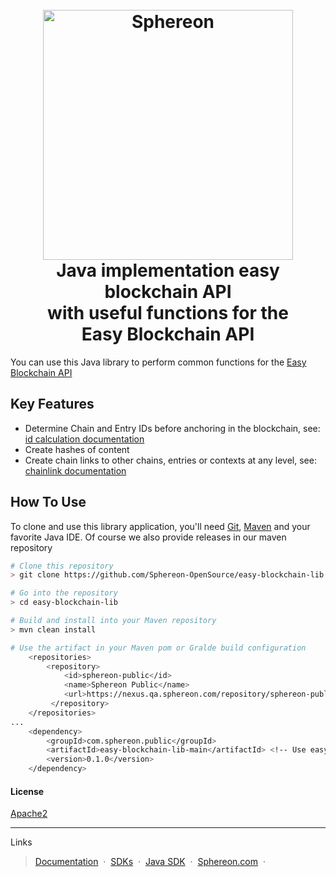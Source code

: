 <h1 align="center">
  <br>
  <a href="https://www.sphereon.com"><img src="https://sphereon.com/content/themes/sphereon/assets/img/logo.svg" alt="Sphereon" width="400"></a>
  <br> Java implementation easy blockchain API
  <br> with useful functions for the  
  <br> Easy Blockchain API
  <br>
</h1>

You can use this Java library to perform common functions for the [Easy Blockchain API](https://docs.sphereon.com/api/easy-blockchain/0.10/html)

## Key Features
* Determine Chain and Entry IDs before anchoring in the blockchain, see: [id calculation documentation](https://docs.sphereon.com/api/easy-blockchain/0.10/html#_id_calculation)
* Create hashes of content
* Create chain links to other chains, entries or contexts at any level, see: [chainlink documentation](https://docs.sphereon.com/api/easy-blockchain/0.10/html#_chain_links)

## How To Use
To clone and use this library application, you'll need [Git](https://git-scm.com), [Maven](https://maven.apache.org/) and your favorite Java IDE.
Of course we also provide releases in our maven repository 

```bash
# Clone this repository
> git clone https://github.com/Sphereon-OpenSource/easy-blockchain-lib.git

# Go into the repository
> cd easy-blockchain-lib

# Build and install into your Maven repository
> mvn clean install

# Use the artifact in your Maven pom or Gralde build configuration  
    <repositories>
        <repository>
            <id>sphereon-public</id>
            <name>Sphereon Public</name>
            <url>https://nexus.qa.sphereon.com/repository/sphereon-public/</url>
         </repository>
    </repositories>
...
    <dependency>
        <groupId>com.sphereon.public</groupId>
        <artifactId>easy-blockchain-lib-main</artifactId> <!-- Use easy-blockchain-lib-osgi for OSGI bundle  -->
        <version>0.1.0</version>
    </dependency>
```


#### License
[Apache2](https://www.apache.org/licenses/LICENSE-2.0)

---
Links
> [Documentation](https://docs.sphereon.com/api/easy-blockchain/0.10/html) &nbsp;&middot;&nbsp;
> [SDKs](https://github.com/Sphereon-SDK/easy-blockchain-sdk) &nbsp;&middot;&nbsp;
> [Java SDK](https://github.com/Sphereon-SDK/easy-blockchain-sdk/tree/develop/java8-okhttp-gson) &nbsp;&middot;&nbsp;
> [Sphereon.com](https://www.sphereon.com) &nbsp;&middot;&nbsp;
